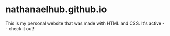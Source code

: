 # nathanaelhub.github.io
This is my personal website that was made with HTML and CSS. It's active -- check it out!
